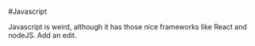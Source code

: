 #Javascript



Javascript is weird, although it has those nice frameworks like React and nodeJS. Add an edit.